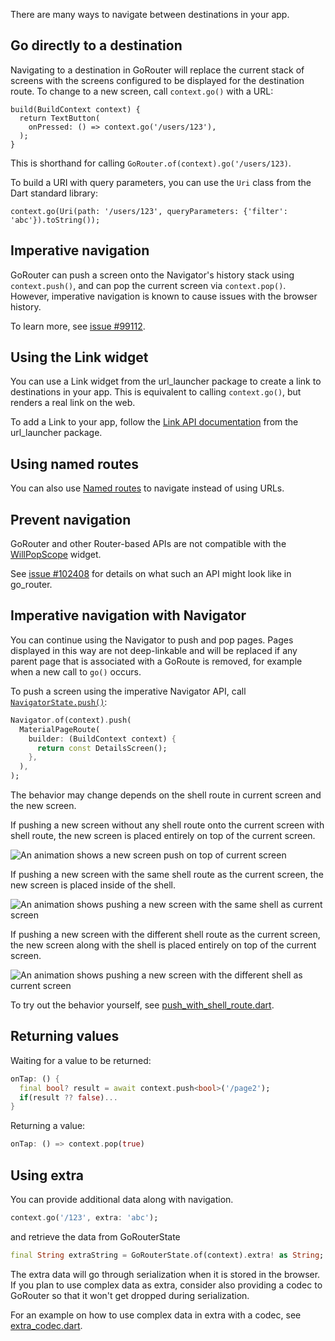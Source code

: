There are many ways to navigate between destinations in your app.

## Go directly to a destination

Navigating to a destination in GoRouter will replace the current stack of screens with the screens configured to be displayed
for the destination route. To change to a new screen, call `context.go()` with a URL:

```
build(BuildContext context) {
  return TextButton(
    onPressed: () => context.go('/users/123'),
  );
}
```

This is shorthand for calling `GoRouter.of(context).go('/users/123)`.

To build a URI with query parameters, you can use the `Uri` class from the Dart standard library:

```
context.go(Uri(path: '/users/123', queryParameters: {'filter': 'abc'}).toString());
```

## Imperative navigation

GoRouter can push a screen onto the Navigator's history
stack using `context.push()`, and can pop the current screen via
`context.pop()`. However, imperative navigation is known to cause issues with
the browser history.

To learn more, see [issue
#99112](https://github.com/flutter/flutter/issues/99112).

## Using the Link widget

You can use a Link widget from the url_launcher package to create a link to destinations in
your app. This is equivalent to calling `context.go()`, but renders a real link
on the web.

To add a Link to your app, follow the [Link API
documentation](https://pub.dev/documentation/url_launcher/latest/link/Link-class.html)
from the url_launcher package.

## Using named routes

You can also use [Named routes] to navigate instead of using URLs.

## Prevent navigation

GoRouter and other Router-based APIs are not compatible with the
[WillPopScope](https://api.flutter.dev/flutter/widgets/WillPopScope-class.html)
widget.

See [issue #102408](https://github.com/flutter/flutter/issues/102408)
for details on what such an API might look like in go_router.

## Imperative navigation with Navigator

You can continue using the Navigator to push and pop pages. Pages displayed in
this way are not deep-linkable and will be replaced if any parent page that is
associated with a GoRoute is removed, for example when a new call to `go()`
occurs.

To push a screen using the imperative Navigator API, call
[`NavigatorState.push()`](https://api.flutter.dev/flutter/widgets/NavigatorState/push.html):

```dart
Navigator.of(context).push(
  MaterialPageRoute(
    builder: (BuildContext context) {
      return const DetailsScreen();
    },
  ),
);
```

The behavior may change depends on the shell route in current screen and the new screen.

If pushing a new screen without any shell route onto the current screen with shell route, the new
screen is placed entirely on top of the current screen.

![An animation shows a new screen push on top of current screen](https://flutter.github.io/assets-for-api-docs/assets/go_router/push_regular_route.gif)

If pushing a new screen with the same shell route as the current screen, the new
screen is placed inside of the shell.

![An animation shows pushing a new screen with the same shell as current screen](https://flutter.github.io/assets-for-api-docs/assets/go_router/push_same_shell.gif)

If pushing a new screen with the different shell route as the current screen, the new
screen along with the shell is placed entirely on top of the current screen.

![An animation shows pushing a new screen with the different shell as current screen](https://flutter.github.io/assets-for-api-docs/assets/go_router/push_different_shell.gif)

To try out the behavior yourself, see
[push_with_shell_route.dart](https://github.com/flutter/packages/blob/main/packages/go_router/example/lib/push_with_shell_route.dart).

## Returning values

Waiting for a value to be returned:

```dart
onTap: () {
  final bool? result = await context.push<bool>('/page2');
  if(result ?? false)...
}
```

Returning a value:

```dart
onTap: () => context.pop(true)
```

## Using extra

You can provide additional data along with navigation.

```dart
context.go('/123', extra: 'abc');
```

and retrieve the data from GoRouterState

```dart
final String extraString = GoRouterState.of(context).extra! as String;
```

The extra data will go through serialization when it is stored in the browser.
If you plan to use complex data as extra, consider also providing a codec
to GoRouter so that it won't get dropped during serialization.

For an example on how to use complex data in extra with a codec, see
[extra_codec.dart](https://github.com/flutter/packages/blob/main/packages/go_router/example/lib/extra_codec.dart).

[Named routes]: https://pub.dev/documentation/go_router/latest/topics/Named%20routes-topic.html
